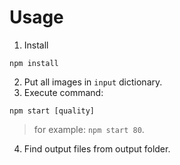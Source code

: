 # Usage

1. Install

```shell=
npm install
```

2. Put all images in `input` dictionary.
3. Execute command:

```shell=
npm start [quality]
```

> for example: `npm start 80`.

4. Find output files from output folder.
